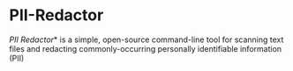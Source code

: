 # PII-Redactor
*PII Redactor** is a simple, open-source command-line tool for scanning text files and redacting commonly-occurring personally identifiable information (PII)
